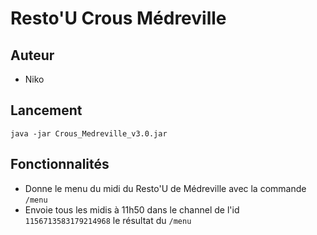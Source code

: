 # Resto'U Crous Médreville

## Auteur
- Niko

## Lancement

``java -jar Crous_Medreville_v3.0.jar``

## Fonctionnalités
- Donne le menu du midi du Resto'U de Médreville avec la commande ``/menu``
- Envoie tous les midis à 11h50 dans le channel de l'id ``1156713583179214968`` le résultat du ``/menu``